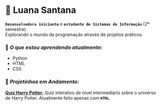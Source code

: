 # 🌌 Luana Santana
**`Desenvolvedora iniciante`** e **`estudante de Sistemas de Informação`** (2º semestre).<br>
Explorando o mundo da programação através de projetos práticos.

### 💟 <em>O que estou aprendendo atualmente:</em>
- Python
- HTML
- CSS

### 💟 <em>Projetinhos em Andamento:</em>
**[Quiz Harry Potter:](https://github.com/Buanasaur/quiz_harry_potter)** Quiz interativo de nivel intermediário sobre o universo de Harry Potter. Atualmente feito apenas com **`HTML`**.

